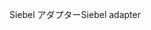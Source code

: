 <span data-ttu-id="b1c9b-101">Siebel アダプター</span><span class="sxs-lookup"><span data-stu-id="b1c9b-101">Siebel adapter</span></span>